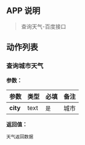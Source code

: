 ## APP 说明

> 查询天气-百度接口

## 动作列表

### 查询城市天气

**参数：**

|  参数   | 类型  |  必填   |  备注  |
|  ----  | ----  |  ----  |  ----  |
| **city**  | text | `是` | 城市 |

**返回值：**

```
天气返回数据
```